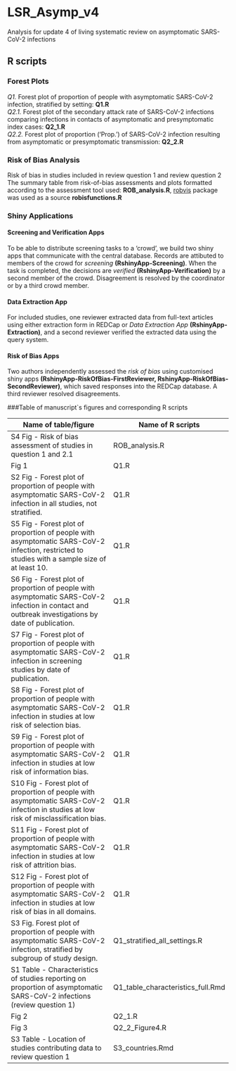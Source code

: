 # LSR_Asymp_v4
Analysis for update 4 of living systematic review on asymptomatic SARS-CoV-2 infections

## R scripts

### Forest Plots
<i>Q1.</i> Forest plot of proportion of people with asymptomatic SARS-CoV-2 infection, stratified by setting:   <b>Q1.R</b> <br/>
<i>Q2.1.</i> Forest plot of the secondary attack rate of SARS-CoV-2 infections comparing infections in contacts of asymptomatic and presymptomatic index cases: <b>Q2_1.R</b> <br/>
<i>Q2.2.</i> Forest plot of proportion (‘Prop.’) of SARS-CoV-2 infection resulting from asymptomatic or presymptomatic transmission: <b>Q2_2.R</b><br/>

### Risk of Bias Analysis
Risk of bias in studies included in review question 1 and review question 2
The summary table from risk-of-bias assessments and plots formatted according to the assessment tool used: <b>ROB_analysis.R</b>, [robvis](https://github.com/mcguinlu/robvis) package was used as a source <b>robisfunctions.R</b>


### Shiny Applications

#### Screening and Verification Apps
To be able to distribute screening tasks to a ‘crowd’, we build two shiny apps that communicate with the central database.
Records are attibuted to members of the crowd for <i>screening</i> <b>(RshinyApp-Screening)</b>. When the task is completed, the decisions are <i>verified</i> <b>(RshinyApp-Verification)</b> by a second member of the crowd.
Disagreement is resolved by the coordinator or by a third crowd member.

#### Data Extraction App
For included studies, one reviewer extracted data from full-text articles using either extraction form in REDCap or <i>Data Extraction App</i> <b>(RshinyApp-Extraction)</b>, and a second reviewer verified the extracted data using the query system.

#### Risk of Bias Apps
Two authors  independently assessed the <i>risk of bias</i> using customised shiny apps <b>(RshinyApp-RiskOfBias-FirstReviewer, RshinyApp-RiskOfBias-SecondReviewer)</b>, which saved responses into the REDCap database. A third reviewer resolved disagreements.

###Table of manuscript`s figures and corresponding R scripts

|          Name of table/figure                                                                                                                    |  Name of R scripts            |
|--------------------------------------------------------------------------------------------------------------------------------------------------|-------------------------------|
|S4 Fig - Risk of bias assessment of studies in question 1 and 2.1	                                                                               | ROB_analysis.R                |
|Fig 1	                                                                                                                                           | Q1.R|
|S2 Fig - Forest plot of proportion of people with asymptomatic SARS-CoV-2 infection in all studies, not stratified.	                           | Q1.R|
|S5 Fig - Forest plot of proportion of people with asymptomatic SARS-CoV-2 infection, restricted to studies with a sample size of at least 10.     | 	Q1.R|
|S6 Fig - Forest plot of proportion of people with asymptomatic SARS-CoV-2 infection in contact and outbreak investigations by date of publication.|	Q1.R|
|S7 Fig - Forest plot of proportion of people with asymptomatic SARS-CoV-2 infection in screening studies by date of publication.                  |	Q1.R|
|S8 Fig - Forest plot of proportion of people with asymptomatic SARS-CoV-2 infection in studies at low risk of selection bias.	                   | Q1.R|
|S9 Fig - Forest plot of proportion of people with asymptomatic SARS-CoV-2 infection in studies at low risk of information bias.                   |Q1.R|
|S10 Fig - Forest plot of proportion of people with asymptomatic SARS-CoV-2 infection in studies at low risk of misclassification bias.            |	Q1.R|
|S11 Fig - Forest plot of proportion of people with asymptomatic SARS-CoV-2 infection in studies at low risk of attrition bias.	                   |Q1.R|
|S12 Fig - Forest plot of proportion of people with asymptomatic SARS-CoV-2 infection in studies at low risk of bias in all domains.               |	Q1.R|
|S3 Fig. Forest plot of proportion of people with asymptomatic SARS-CoV-2 infection, stratified by subgroup of study design.	                   | Q1_stratified_all_settings.R|
|S1 Table - Characteristics of studies reporting on proportion of asymptomatic SARS-CoV-2 infections (review question 1)	                       | Q1_table_characteristics_full.Rmd|
|Fig 2	                                                                                                                                           | Q2_1.R|
|Fig 3	                                                                                                                                           | Q2_2_Figure4.R|
|S3 Table - Location of studies contributing data to review question 1	                                                                           |S3_countries.Rmd|
